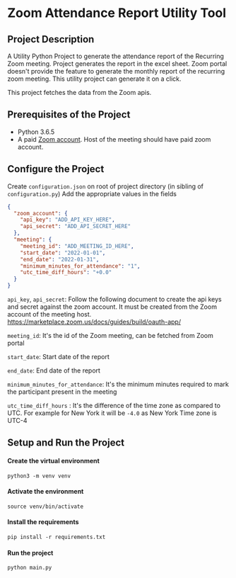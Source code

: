 # Zoom Attendance Report Utility Tool

## Project Description

A Utility Python Project to generate the attendance report of the Recurring Zoom meeting. Project generates the report
in the excel sheet. Zoom portal doesn't provide the feature to generate the monthly report of the recurring zoom
meeting. This utility project can generate it on a click.

This project fetches the data from the Zoom apis.

## Prerequisites of the Project

* Python 3.6.5
* A paid [Zoom account](https://zoom.us/pricing). Host of the meeting should have paid zoom account.

## Configure the Project

Create `configuration.json` on root of project directory (in sibling of `configuration.py`)
Add the appropriate values in the fields

```json
{
  "zoom_account": {
    "api_key": "ADD_API_KEY_HERE",
    "api_secret": "ADD_API_SECRET_HERE"
  },
  "meeting": {
    "meeting_id": "ADD_MEETING_ID_HERE",
    "start_date": "2022-01-01",
    "end_date": "2022-01-31",
    "minimum_minutes_for_attendance": "1",
    "utc_time_diff_hours": "+0.0"
  }
}
```

`api_key`, `api_secret`:
Follow the following document to create the api keys and secret against the zoom account. It must be created from the
Zoom account of the meeting host.
https://marketplace.zoom.us/docs/guides/build/oauth-app/

`meeting_id`: It's the id of the Zoom meeting, can be fetched from Zoom portal

`start_date`: Start date of the report

`end_date`: End date of the report

`minimum_minutes_for_attendance`: It's the minimum minutes required to mark the participant present in the meeting

`utc_time_diff_hours` : It's the difference of the time zone as compared to UTC. For example for New York it will
be `-4.0` as New York Time zone is UTC-4

## Setup and Run the Project

#### Create the virtual environment

`python3 -m venv venv`

#### Activate the environment

`source venv/bin/activate`

#### Install the requirements

`pip install -r requirements.txt`

#### Run the project

`python main.py`
